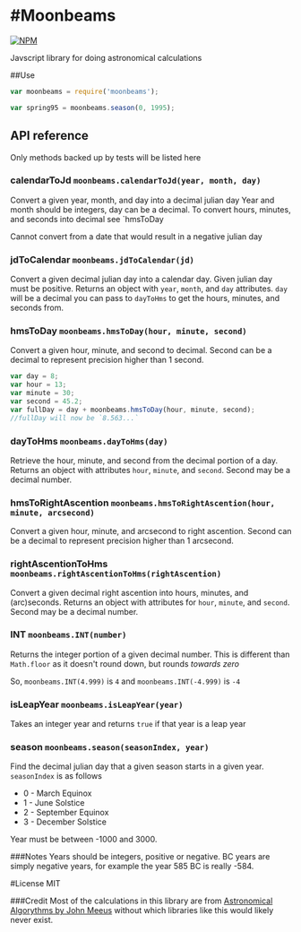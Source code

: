 #Moonbeams
====

[![NPM](https://nodei.co/npm/moonbeams.png)](https://nodei.co/npm/moonbeams/)

Javscript library for doing astronomical calculations


##Use
```javascript
var moonbeams = require('moonbeams');

var spring95 = moonbeams.season(0, 1995);
```

## API reference

Only methods backed up by tests will be listed here

### calendarToJd `moonbeams.calendarToJd(year, month, day)`

Convert a given year, month, and day into a decimal julian day
Year and month should be integers, day can be a decimal.  To convert hours, minutes, and seconds into decimal see `hmsToDay

Cannot convert from a date that would result in a negative julian day

### jdToCalendar `moonbeams.jdToCalendar(jd)`

Convert a given decimal julian day into a calendar day.  Given julian day must be positive.  Returns an object with `year`, `month`, and `day` attributes.  `day` will be a decimal you can pass to `dayToHms` to get the hours, minutes, and 
seconds from.

### hmsToDay `moonbeams.hmsToDay(hour, minute, second)`

Convert a given hour, minute, and second to decimal.  Second can be a decimal to represent precision higher than 1 second.

```javascript
var day = 8;
var hour = 13;
var minute = 30;
var second = 45.2;
var fullDay = day + moonbeams.hmsToDay(hour, minute, second);
//fullDay will now be `8.563...`
```

### dayToHms `moonbeams.dayToHms(day)`

Retrieve the hour, minute, and second from the decimal portion of a day.  Returns an object with attributes `hour`, `minute`, and `second`.  Second may be a decimal number.

### hmsToRightAscention `moonbeams.hmsToRightAscention(hour, minute, arcsecond)`

Convert a given hour, minute, and arcsecond to right ascention.  Second can be a decimal to represent precision higher than 1 arcsecond.

### rightAscentionToHms `moonbeams.rightAscentionToHms(rightAscention)`

Convert a given decimal right ascention into hours, minutes, and (arc)seconds.  Returns an object with attributes for `hour`, `minute`, and `second`.  Second may be a decimal number.

### INT `moonbeams.INT(number)`

Returns the integer portion of a given decimal number.  This is different than `Math.floor` as it doesn't round down, but rounds *towards zero*

So, `moonbeams.INT(4.999)` is `4` and `moonbeams.INT(-4.999)` is `-4`

### isLeapYear `moonbeams.isLeapYear(year)`

Takes an integer year and returns `true` if that year is a leap year

### season `moonbeams.season(seasonIndex, year)`

Find the decimal julian day that a given season starts in a given year.  `seasonIndex` is as follows

- 0 - March Equinox
- 1 - June Solstice
- 2 - September Equinox
- 3 - December Solstice

Year must be between -1000 and 3000.

###Notes
Years should be integers, positive or negative.  BC years are simply negative years, for example the year 585 BC is really -584.

#License
MIT

###Credit
Most of the calculations in this library are from [Astronomical Algorythms by John Meeus][meeus] without which libraries like this would likely never exist.

[meeus]: http://www.willbell.com/math/mc1.htm
